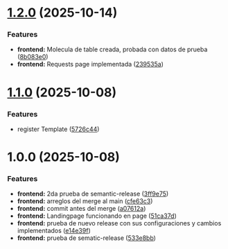 # [1.2.0](https://github.com/milets04/PythonEducationProject/compare/pyschool-backend-v1.1.0...pyschool-backend-v1.2.0) (2025-10-14)


### Features

* **frontend:** Molecula de table creada, probada con datos de prueba ([8b083e0](https://github.com/milets04/PythonEducationProject/commit/8b083e09372a5b787f7127cddc78cadc236a99b4))
* **frontend:** Requests page implementada ([239535a](https://github.com/milets04/PythonEducationProject/commit/239535ad972b04d87adeea9f9898b1fefe1458c8))

# [1.1.0](https://github.com/milets04/PythonEducationProject/compare/pyschool-backend-v1.0.0...pyschool-backend-v1.1.0) (2025-10-08)


### Features

* register Template ([5726c44](https://github.com/milets04/PythonEducationProject/commit/5726c4482142854ba1ddb6ff06e70fdd0a0afbc4))

# 1.0.0 (2025-10-08)


### Features

* **frontend:** 2da prueba de semantic-release ([3ff9e75](https://github.com/milets04/PythonEducationProject/commit/3ff9e754845f8eb2c6695117455bd66dbfceb7a2))
* **frontend:** arreglos del merge al main ([cfe63c3](https://github.com/milets04/PythonEducationProject/commit/cfe63c3ec10cf8e96c4404cbb2700f79440b7d62))
* **frontend:** commit antes del merge ([a07612a](https://github.com/milets04/PythonEducationProject/commit/a07612a0f8b443b154b211e5b1db3cf8736c4345))
* **frontend:** Landingpage funcionando en page ([51ca37d](https://github.com/milets04/PythonEducationProject/commit/51ca37de07cbb47604363ec644aabf6c062dcc0f))
* **frontend:** prueba de nuevo release con sus configuraciones y cambios implementados ([e14e39f](https://github.com/milets04/PythonEducationProject/commit/e14e39f7e8c9168bf8577c438f0e1512d462ca96))
* **frontend:** prueba de sematic-release ([533e8bb](https://github.com/milets04/PythonEducationProject/commit/533e8bbbd902f5cb227af941334ee8372d4cce91))
